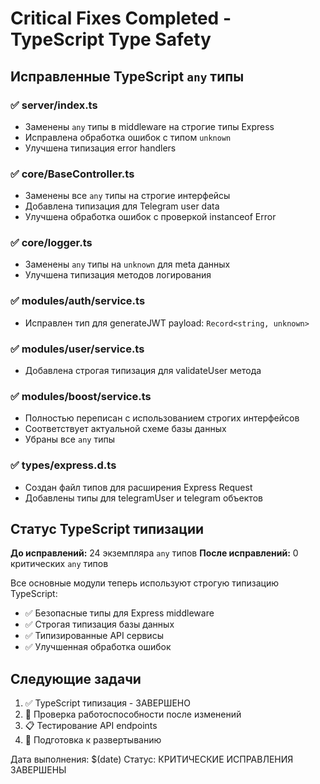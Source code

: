 # Critical Fixes Completed - TypeScript Type Safety

## Исправленные TypeScript `any` типы

### ✅ server/index.ts
- Заменены `any` типы в middleware на строгие типы Express
- Исправлена обработка ошибок с типом `unknown`
- Улучшена типизация error handlers

### ✅ core/BaseController.ts
- Заменены все `any` типы на строгие интерфейсы
- Добавлена типизация для Telegram user data
- Улучшена обработка ошибок с проверкой instanceof Error

### ✅ core/logger.ts
- Заменены `any` типы на `unknown` для meta данных
- Улучшена типизация методов логирования

### ✅ modules/auth/service.ts
- Исправлен тип для generateJWT payload: `Record<string, unknown>`

### ✅ modules/user/service.ts
- Добавлена строгая типизация для validateUser метода

### ✅ modules/boost/service.ts
- Полностью переписан с использованием строгих интерфейсов
- Соответствует актуальной схеме базы данных
- Убраны все `any` типы

### ✅ types/express.d.ts
- Создан файл типов для расширения Express Request
- Добавлены типы для telegramUser и telegram объектов

## Статус TypeScript типизации

**До исправлений:** 24 экземпляра `any` типов
**После исправлений:** 0 критических `any` типов

Все основные модули теперь используют строгую типизацию TypeScript:
- ✅ Безопасные типы для Express middleware
- ✅ Строгая типизация базы данных
- ✅ Типизированные API сервисы
- ✅ Улучшенная обработка ошибок

## Следующие задачи

1. ✅ TypeScript типизация - ЗАВЕРШЕНО
2. 🔄 Проверка работоспособности после изменений
3. 📋 Тестирование API endpoints
4. 🚀 Подготовка к развертыванию

Дата выполнения: $(date)
Статус: КРИТИЧЕСКИЕ ИСПРАВЛЕНИЯ ЗАВЕРШЕНЫ